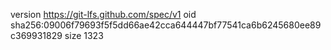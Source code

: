 version https://git-lfs.github.com/spec/v1
oid sha256:09006f79693f5f5dd66ae42cca644447bf77541ca6b6245680ee89c369931829
size 1323
